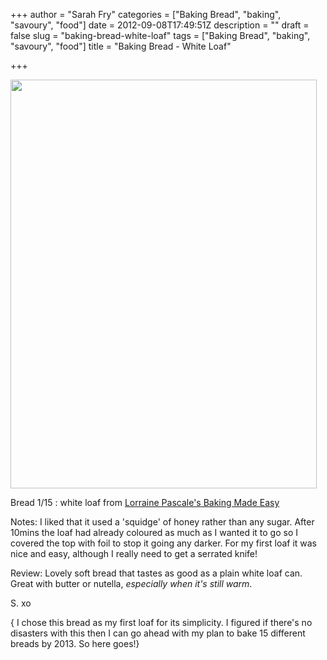 +++
author = "Sarah Fry"
categories = ["Baking Bread", "baking", "savoury", "food"]
date = 2012-09-08T17:49:51Z
description = ""
draft = false
slug = "baking-bread-white-loaf"
tags = ["Baking Bread", "baking", "savoury", "food"]
title = "Baking Bread - White Loaf"

+++


<a href="http://sweetaspi.co.uk/images/2012/09/whiteloaf.jpg"><img class="aligncenter size-full wp-image-1225" title="whiteloaf" src="http://sweetaspi.co.uk/images/2012/09/whiteloaf.jpg" alt="" width="490" height="654" /></a>

Bread 1/15 : white loaf from <a href="http://www.amazon.co.uk/Baking-Made-Easy-Lorraine-Pascale/dp/0007275943/ref=sr_1_1?ie=UTF8&amp;qid=1347122133&amp;sr=8-1" target="_blank">Lorraine Pascale's Baking Made Easy</a>

Notes: I liked that it used a 'squidge' of honey rather than any sugar. After 10mins the loaf had already coloured as much as I wanted it to go so I covered the top with foil to stop it going any darker. For my first loaf it was nice and easy, although I really need to get a serrated knife!

Review: Lovely soft bread that tastes as good as a plain white loaf can. Great with butter or nutella, <em>especially when it's still warm</em>.

S. xo

{ I chose this bread as my first loaf for its simplicity. I figured if there's no disasters with this then I can go ahead with my plan to bake 15 different breads by 2013. So here goes!}


